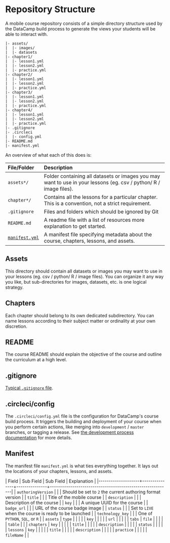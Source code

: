 # Repository Structure

A mobile course repository consists of a simple directory structure used by the
DataCamp build process to generate the views your students will be able to
interact with.

```text
|- assets/
|  |- images/
|  |- datasets
|- chapter1/
|  |- lesson1.yml
|  |- lesson2.yml
|  |- practice.yml
|- chapter2/
|  |- lesson1.yml
|  |- lesson2.yml
|  |- practice.yml
|- chapter3/
|  |- lesson1.yml
|  |- lesson2.yml
|  |- practice.yml
|- chapter4/
|  |- lesson1.yml
|  |- lesson2.yml
|  |- practice.yml
|- .gitignore
|- .circleci
|  |- config.yml
|- README.md
|- manifest.yml
```

An overview of what each of this does is:

| File/Folder                   | Description                                                                                                       |
| :--------------------         | :-------------------------------------------------------------------------                                        |
| `assets*/`                    | Folder containing all datasets or images you may want to use in your lessons (eg. csv / python/ R / image files). |
| `chapter*/`                   | Contains all the lessons for a particular chapter. This is a convention, not a strict requirement.                |
| `.gitignore`                  | Files and folders which should be ignored by Git                                                                  |
| `README.md`                   | A readme file with a list of resources more explanation to get started.                                           |
| [`manifest.yml`](manifest.md) | A manifest file specifying metadata about the course, chapters, lessons, and assets.                              |

## Assets

This directory should contain all datasets or images you may want to use in your
lessons (eg. csv / python/ R / image files). You can organize it any way you
like, but sub-directories for images, datasets, etc. is one logical strategy.

## Chapters

Each chapter should belong to its own dedicated subdirectory. You can name
lessons according to their subject matter or ordinality at your own discretion.

## README

The course README should explain the objective of the course and outline the
curriculum at a high level.

## .gitignore

[Typical `.gitignore` file](https://www.atlassian.com/git/tutorials/gitignore).

## .circleci/config

The `.circleci/config.yml` file is the configuration for DataCamp's course build
process. It triggers the building and deployment of your course when you perform
certain actions, like merging into `development` / `master` branches, or tagging
a release. See [the development process documentation](development.md) for more
details.

## Manifest

The manifest file `manifest.yml` is what ties everything together. It lays out
the locations of your chapters, lessons, and assets.

| Field              | Sub Field     | Sub Field     | Explanation                                               |
|--------------------+---------------+---------------+-----------------------------------------------------------|
| `authoringVersion` |               |               | Should be set to `2` the current authoring format version |
| `title`            |               |               | Title of the mobile course                                |
| `description`      |               |               | Description of the course                                 |
| `key`              |               |               | A unique UUID for the course                              |
| `badge_url`        |               |               | URL of the course badge image                             |
| `status`           |               |               | Set to `LIVE` when the course is ready to be launched  |
| `technology_key`   |               |               | One of `PYTHON`, `SQL`, or `R`                            |
| `assets`           | `type`        |               |                                                           |
|                    | `key`         |               |                                                           |
|                    | `url`         |               |                                                           |
|                    | `tabs`        | `file`        |                                                           |
|                    |               | `table`       |                                                           |
| `chapters`         | `key`         |               |                                                           |
|                    | `title`       |               |                                                           |
|                    | `description` |               |                                                           |
|                    | `status`      |               |                                                           |
|                    | `lessons`     | `key`         |                                                           |
|                    |               | `title`       |                                                           |
|                    |               | `description` |                                                           |
|                    |               | `practice`    |                                                           |
|                    |               | `fileName`    |                                                           |

